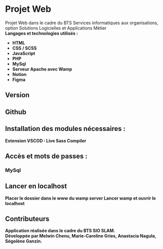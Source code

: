 # Projet Web
Projet Web dans le cadre du BTS Services informatiques aux organisations, option Solutions Logicielles et Applications Métier <br>
<b>Langages et technologies utilisés :<b>
<ul>
  <li>HTML</li>
  <li>CSS / SCSS</li>
  <li>JavaScript</li>
  <li>PHP</li>
  <li>MySql</li>
  <li>Serveur Apache avec Wamp</li>
  <li>Notion</li>
  <li>Figma</li>
</ul>

## Version 

## Github 

## Installation des modules nécessaires :

Extension VSCOD : Live Sass Compiler


## Accès et mots de passes :
### MySql 

## Lancer en localhost
Placer le dossier dans le www du wamp server
Lancer wamp et ouvrir le localhost

## Contributeurs
Application réalisée dans le cadre du BTS SIO SLAM. <br/>
Développée par Melwin Chenu, Marie-Caroline Gries, Anastacia Nagula, Ségolène Ganzin.
